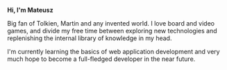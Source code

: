 <b>Hi, I'm Mateusz</b>

Big fan of Tolkien, Martin and any invented world. I love board and video games, and divide my free time between exploring new technologies and replenishing the internal library of knowledge in my head.

I'm currently learning the basics of web application development and very much hope to become a full-fledged developer in the near future.

